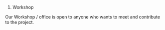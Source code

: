 1.  Workshop

Our Workshop / office is open to anyone who wants to meet and contribute
to the project.
